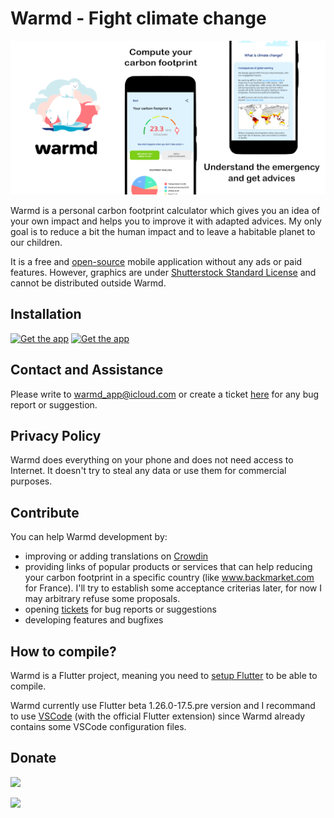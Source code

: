 # Warmd - Fight climate change

![Banner](/raw_graphics/banner_full.png)

Warmd is a personal carbon footprint calculator which gives you an idea of your own impact and helps you to improve it with adapted advices. My only goal is to reduce a bit the human impact and to leave a habitable planet to our children.

It is a free and [open-source](LICENSE_CODE.txt) mobile application without any ads or paid features. However, graphics are under [Shutterstock Standard License](LICENSE_SVG.txt) and cannot be distributed outside Warmd.

## Installation
[<img src="https://itsallwidgets.com/images/google.png"
     alt="Get the app"
     height="70">](https://play.google.com/store/apps/details?id=net.frju.verdure)
[<img src="https://itsallwidgets.com/images/apple.png"
     alt="Get the app"
     height="70">](https://apps.apple.com/app/id1487848837)

## Contact and Assistance
Please write to [warmd_app@icloud.com](mailto:warmd_app@icloud.com) or create a ticket [here](https://github.com/FredJul/Warmd/issues/new) for any bug report or suggestion.

## Privacy Policy
Warmd does everything on your phone and does not need access to Internet. It doesn't try to steal any data or use them for commercial purposes.

## Contribute
You can help Warmd development by:
- improving or adding translations on [Crowdin](https://frju.crowdin.com/warmd)
- providing links of popular products or services that can help reducing your carbon footprint in a specific country (like www.backmarket.com for France). I'll try to establish some acceptance criterias later, for now I may arbitrary refuse some proposals.
- opening [tickets](https://github.com/FredJul/Warmd/issues/new) for bug reports or suggestions
- developing features and bugfixes

## How to compile?
Warmd is a Flutter project, meaning you need to [setup Flutter](https://flutter.dev/docs/get-started/install) to be able to compile.

Warmd currently use Flutter beta 1.26.0-17.5.pre version and I recommand to use [VSCode](https://code.visualstudio.com/) (with the official Flutter extension) since Warmd already contains some VSCode configuration files.

## Donate
<a href="https://www.buymeacoffee.com/frju" target="_blank"><img src="https://cdn.buymeacoffee.com/buttons/default-blue.png" width="174"></a>

<a href="https://www.paypal.me/fredericjulian" target="_blank"><img src="https://raw.githubusercontent.com/aha999/DonateButtons/master/Paypal.png" width="174"></a>
